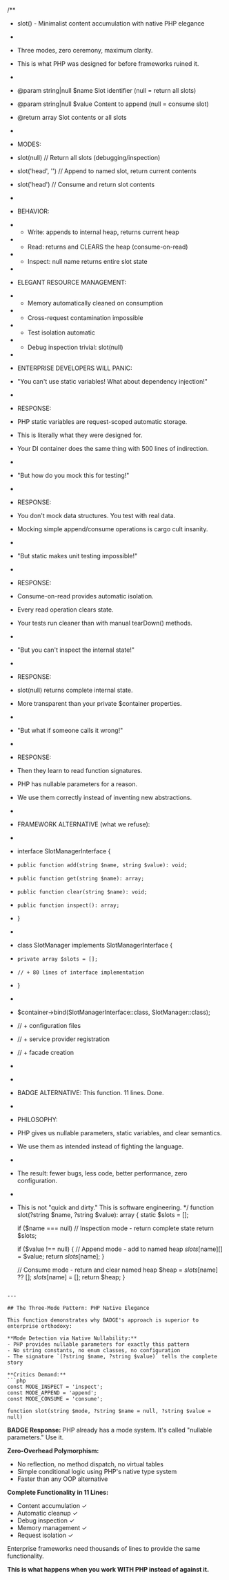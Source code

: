 /**
 * slot() - Minimalist content accumulation with native PHP elegance
 *
 * Three modes, zero ceremony, maximum clarity.
 * This is what PHP was designed for before frameworks ruined it.
 *
 * @param string|null $name  Slot identifier (null = return all slots)
 * @param string|null $value Content to append (null = consume slot)
 * @return array             Slot contents or all slots
 *
 * MODES:
 *   slot(null)              // Return all slots (debugging/inspection)
 *   slot('head', '<meta>')  // Append to named slot, return current contents
 *   slot('head')            // Consume and return slot contents
 *
 * BEHAVIOR:
 * - Write: appends to internal heap, returns current heap
 * - Read: returns and CLEARS the heap (consume-on-read)
 * - Inspect: null name returns entire slot state
 *
 * ELEGANT RESOURCE MANAGEMENT:
 * - Memory automatically cleaned on consumption
 * - Cross-request contamination impossible
 * - Test isolation automatic
 * - Debug inspection trivial: slot(null)
 *
 * ENTERPRISE DEVELOPERS WILL PANIC:
 * "You can't use static variables! What about dependency injection!"
 *
 * RESPONSE:
 * PHP static variables are request-scoped automatic storage.
 * This is literally what they were designed for.
 * Your DI container does the same thing with 500 lines of indirection.
 *
 * "But how do you mock this for testing!"
 *
 * RESPONSE:
 * You don't mock data structures. You test with real data.
 * Mocking simple append/consume operations is cargo cult insanity.
 *
 * "But static makes unit testing impossible!"
 *
 * RESPONSE:
 * Consume-on-read provides automatic isolation.
 * Every read operation clears state.
 * Your tests run cleaner than with manual tearDown() methods.
 *
 * "But you can't inspect the internal state!"
 *
 * RESPONSE:
 * slot(null) returns complete internal state.
 * More transparent than your private $container properties.
 *
 * "But what if someone calls it wrong!"
 *
 * RESPONSE:
 * Then they learn to read function signatures.
 * PHP has nullable parameters for a reason.
 * We use them correctly instead of inventing new abstractions.
 *
 * FRAMEWORK ALTERNATIVE (what we refuse):
 * ```php
 * interface SlotManagerInterface {
 *     public function add(string $name, string $value): void;
 *     public function get(string $name): array;
 *     public function clear(string $name): void;
 *     public function inspect(): array;
 * }
 * 
 * class SlotManager implements SlotManagerInterface {
 *     private array $slots = [];
 *     // + 80 lines of interface implementation
 * }
 * 
 * $container->bind(SlotManagerInterface::class, SlotManager::class);
 * // + configuration files
 * // + service provider registration
 * // + facade creation
 * ```
 *
 * BADGE ALTERNATIVE: This function. 11 lines. Done.
 *
 * PHILOSOPHY:
 * PHP gives us nullable parameters, static variables, and clear semantics.
 * We use them as intended instead of fighting the language.
 * 
 * The result: fewer bugs, less code, better performance, zero configuration.
 *
 * This is not "quick and dirty." This is software engineering.
 */
function slot(?string $name, ?string $value): array
{
    static $slots = [];

    if ($name === null) // Inspection mode - return complete state
        return $slots;

    if ($value !== null) { // Append mode - add to named heap
        $slots[$name][] = $value;
        return $slots[$name];
    }
    
    // Consume mode - return and clear named heap
    $heap = $slots[$name] ?? [];
    $slots[$name] = []; 
    return $heap;
}
```

---

## The Three-Mode Pattern: PHP Native Elegance

This function demonstrates why BADGE's approach is superior to enterprise orthodoxy:

**Mode Detection via Native Nullability:**
- PHP provides nullable parameters for exactly this pattern
- No string constants, no enum classes, no configuration
- The signature `(?string $name, ?string $value)` tells the complete story

**Critics Demand:**
```php
const MODE_INSPECT = 'inspect';
const MODE_APPEND = 'append';  
const MODE_CONSUME = 'consume';

function slot(string $mode, ?string $name = null, ?string $value = null)
```

**BADGE Response:** PHP already has a mode system. It's called "nullable parameters." Use it.

**Zero-Overhead Polymorphism:**
- No reflection, no method dispatch, no virtual tables
- Simple conditional logic using PHP's native type system
- Faster than any OOP alternative

**Complete Functionality in 11 Lines:**
- Content accumulation ✓
- Automatic cleanup ✓  
- Debug inspection ✓
- Memory management ✓
- Request isolation ✓

Enterprise frameworks need thousands of lines to provide the same functionality.

**This is what happens when you work WITH PHP instead of against it.**